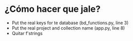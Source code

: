 # ¿Cómo hacer que jale?
- Put the real keys for te database (bd_functions.py, line 3)
- Put the real project and collection name (app.py, line 8)
- Quitar f'strings